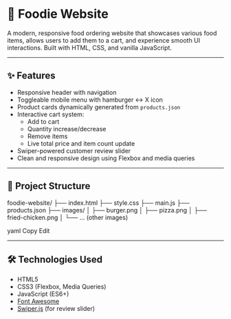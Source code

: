 # 🍔 Foodie Website

A modern, responsive food ordering website that showcases various food items, allows users to add them to a cart, and experience smooth UI interactions. Built with HTML, CSS, and vanilla JavaScript.

---

## ✨ Features

- Responsive header with navigation
- Toggleable mobile menu with hamburger ↔ X icon
- Product cards dynamically generated from `products.json`
- Interactive cart system:
  - Add to cart
  - Quantity increase/decrease
  - Remove items
  - Live total price and item count update
- Swiper-powered customer review slider
- Clean and responsive design using Flexbox and media queries

---

## 📁 Project Structure

foodie-website/
├── index.html
├── style.css
├── main.js
├── products.json
├── images/
│ ├── burger.png
│ ├── pizza.png
│ ├── fried-chicken.png
│ └── ... (other images)

yaml
Copy
Edit

---

## 🛠 Technologies Used

- HTML5
- CSS3 (Flexbox, Media Queries)
- JavaScript (ES6+)
- [Font Awesome](https://fontawesome.com/)
- [Swiper.js](https://swiperjs.com/) (for review slider)
